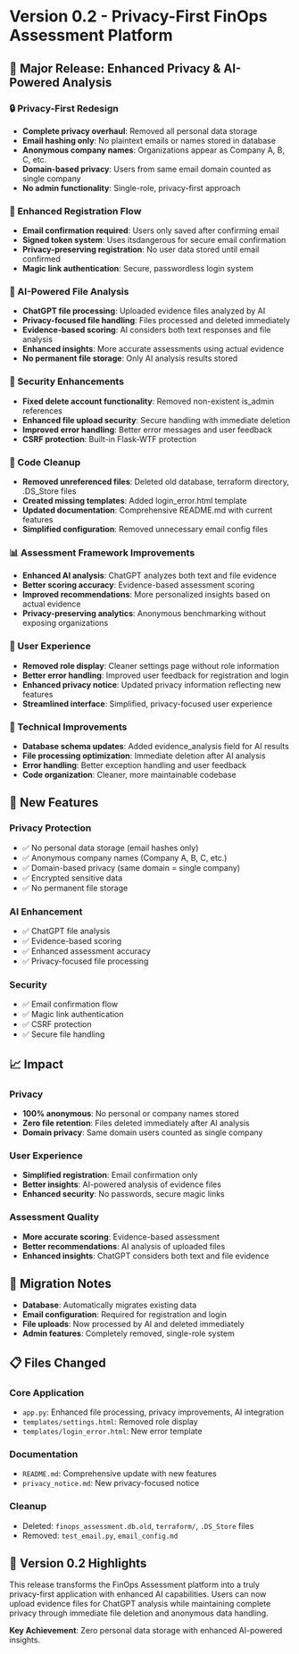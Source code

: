 # Version 0.2 - Privacy-First FinOps Assessment Platform

## 🎯 Major Release: Enhanced Privacy & AI-Powered Analysis

### 🔒 Privacy-First Redesign
- **Complete privacy overhaul**: Removed all personal data storage
- **Email hashing only**: No plaintext emails or names stored in database
- **Anonymous company names**: Organizations appear as Company A, B, C, etc.
- **Domain-based privacy**: Users from same email domain counted as single company
- **No admin functionality**: Single-role, privacy-first approach

### 📧 Enhanced Registration Flow
- **Email confirmation required**: Users only saved after confirming email
- **Signed token system**: Uses itsdangerous for secure email confirmation
- **Privacy-preserving registration**: No user data stored until email confirmed
- **Magic link authentication**: Secure, passwordless login system

### 🤖 AI-Powered File Analysis
- **ChatGPT file processing**: Uploaded evidence files analyzed by AI
- **Privacy-focused file handling**: Files processed and deleted immediately
- **Evidence-based scoring**: AI considers both text responses and file analysis
- **Enhanced insights**: More accurate assessments using actual evidence
- **No permanent file storage**: Only AI analysis results stored

### 🔐 Security Enhancements
- **Fixed delete account functionality**: Removed non-existent is_admin references
- **Enhanced file upload security**: Secure handling with immediate deletion
- **Improved error handling**: Better error messages and user feedback
- **CSRF protection**: Built-in Flask-WTF protection

### 🧹 Code Cleanup
- **Removed unreferenced files**: Deleted old database, terraform directory, .DS_Store files
- **Created missing templates**: Added login_error.html template
- **Updated documentation**: Comprehensive README.md with current features
- **Simplified configuration**: Removed unnecessary email config files

### 📊 Assessment Framework Improvements
- **Enhanced AI analysis**: ChatGPT analyzes both text and file evidence
- **Better scoring accuracy**: Evidence-based assessment scoring
- **Improved recommendations**: More personalized insights based on actual evidence
- **Privacy-preserving analytics**: Anonymous benchmarking without exposing organizations

### 🎨 User Experience
- **Removed role display**: Cleaner settings page without role information
- **Better error handling**: Improved user feedback for registration and login
- **Enhanced privacy notice**: Updated privacy information reflecting new features
- **Streamlined interface**: Simplified, privacy-focused user experience

### 🔧 Technical Improvements
- **Database schema updates**: Added evidence_analysis field for AI results
- **File processing optimization**: Immediate deletion after AI analysis
- **Error handling**: Better exception handling and user feedback
- **Code organization**: Cleaner, more maintainable codebase

## 🚀 New Features

### Privacy Protection
- ✅ No personal data storage (email hashes only)
- ✅ Anonymous company names (Company A, B, C, etc.)
- ✅ Domain-based privacy (same domain = single company)
- ✅ Encrypted sensitive data
- ✅ No permanent file storage

### AI Enhancement
- ✅ ChatGPT file analysis
- ✅ Evidence-based scoring
- ✅ Enhanced assessment accuracy
- ✅ Privacy-focused file processing

### Security
- ✅ Email confirmation flow
- ✅ Magic link authentication
- ✅ CSRF protection
- ✅ Secure file handling

## 📈 Impact

### Privacy
- **100% anonymous**: No personal or company names stored
- **Zero file retention**: Files deleted immediately after AI analysis
- **Domain privacy**: Same domain users counted as single company

### User Experience
- **Simplified registration**: Email confirmation only
- **Better insights**: AI-powered analysis of evidence files
- **Enhanced security**: No passwords, secure magic links

### Assessment Quality
- **More accurate scoring**: Evidence-based assessment
- **Better recommendations**: AI analysis of uploaded files
- **Enhanced insights**: ChatGPT considers both text and file evidence

## 🔄 Migration Notes

- **Database**: Automatically migrates existing data
- **Email configuration**: Required for registration and login
- **File uploads**: Now processed by AI and deleted immediately
- **Admin features**: Completely removed, single-role system

## 📋 Files Changed

### Core Application
- `app.py`: Enhanced file processing, privacy improvements, AI integration
- `templates/settings.html`: Removed role display
- `templates/login_error.html`: New error template

### Documentation
- `README.md`: Comprehensive update with new features
- `privacy_notice.md`: New privacy-focused notice

### Cleanup
- Deleted: `finops_assessment.db.old`, `terraform/`, `.DS_Store` files
- Removed: `test_email.py`, `email_config.md`

## 🎉 Version 0.2 Highlights

This release transforms the FinOps Assessment platform into a truly privacy-first application with enhanced AI capabilities. Users can now upload evidence files for ChatGPT analysis while maintaining complete privacy through immediate file deletion and anonymous data handling.

**Key Achievement**: Zero personal data storage with enhanced AI-powered insights. 